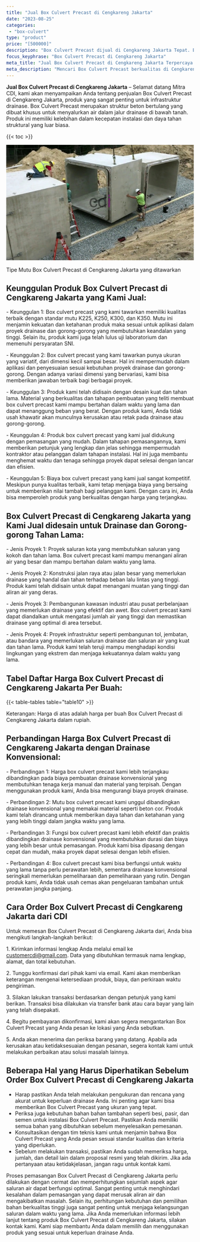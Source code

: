 ```yaml
---
title: "Jual Box Culvert Precast di Cengkareng Jakarta"
date: "2023-08-25"
categories:
 - "box-culvert"
type: "product"
price: "[500000]"
description: "Box Culvert Precast dijual di Cengkareng Jakarta Tepat. Box Culvert Precast unggulan untuk kebutuhan konstruksi dengan performa optimal. Segera dapatkan informasi detail."
focus_keyphrase: "Box Culvert Precast di Cengkareng Jakarta"
meta_title: "Jual Box Culvert Precast di Cengkareng Jakarta Terpercaya - CDI"
meta_description: "Mencari Box Culvert Precast berkualitas di Cengkareng Jakarta? Kami adalah solusi tepat dengan penawaran kompetitif. Dapatkan informasi sekarang."
---
```


**Jual Box Culvert Precast di Cengkareng Jakarta** – Selamat datang Mitra CDI, kami akan menyampaikan Anda tentang penjualan Box Culvert Precast di Cengkareng Jakarta, produk yang sangat penting untuk infrastruktur drainase. Box Culvert Precast merupakan struktur beton bertulang yang dibuat khusus untuk menyalurkan air dalam jalur drainase di bawah tanah. Produk ini memiliki kelebihan dalam kecepatan instalasi dan daya tahan struktural yang luar biasa.

{{< toc >}}

![Jual Box Culvert Precast di Cengkareng Jakarta](/images/box-culvert/box-culvert-18.jpg)

Tipe Mutu Box Culvert Precast di Cengkareng Jakarta yang ditawarkan 

## Keunggulan Produk Box Culvert Precast di Cengkareng Jakarta yang Kami Jual:

\- Keunggulan 1: Box culvert precast yang kami tawarkan memiliki kualitas terbaik dengan standar mutu K225, K250, K300, dan K350. Mutu ini menjamin kekuatan dan ketahanan produk maka sesuai untuk aplikasi dalam proyek drainase dan gorong-gorong yang membutuhkan keandalan yang tinggi. Selain itu, produk kami juga telah lulus uji laboratorium dan memenuhi persyaratan SNI.

\- Keunggulan 2: Box culvert precast yang kami tawarkan punya ukuran yang variatif, dari dimensi kecil sampai besar. Hal ini mempermudah dalam aplikasi dan penyesuaian sesuai kebutuhan proyek drainase dan gorong-gorong. Dengan adanya variasi dimensi yang bervariasi, kami bisa memberikan jawaban terbaik bagi berbagai proyek.

\- Keunggulan 3: Produk kami telah didisain dengan desain kuat dan tahan lama. Material yang berkualitas dan tahapan pembuatan yang teliti membuat box culvert precast kami mampu bertahan dalam waktu yang lama dan dapat menanggung beban yang berat. Dengan produk kami, Anda tidak usah khawatir akan munculnya kerusakan atau retak pada drainase atau gorong-gorong.

\- Keunggulan 4: Produk box culvert precast yang kami jual didukung dengan pemasangan yang mudah. Dalam tahapan pemasangannya, kami memberikan petunjuk yang lengkap dan jelas sehingga mempermudah kontraktor atau pelanggan dalam tahapan instalasi. Hal ini juga membantu menghemat waktu dan tenaga sehingga proyek dapat selesai dengan lancar dan efisien.

\- Keunggulan 5: Biaya box culvert precast yang kami jual sangat kompetitif. Meskipun punya kualitas terbaik, kami tetap menjaga biaya yang bersaing untuk memberikan nilai tambah bagi pelanggan kami. Dengan cara ini, Anda bisa memperoleh produk yang berkualitas dengan harga yang terjangkau.

## Box Culvert Precast di Cengkareng Jakarta yang Kami Jual didesain untuk Drainase dan Gorong-gorong Tahan Lama:

\- Jenis Proyek 1: Proyek saluran kota yang membutuhkan saluran yang kokoh dan tahan lama. Box culvert precast kami mampu menangani aliran air yang besar dan mampu bertahan dalam waktu yang lama.

\- Jenis Proyek 2: Konstruksi jalan raya atau jalan besar yang memerlukan drainase yang handal dan tahan terhadap beban lalu lintas yang tinggi. Produk kami telah didisain untuk dapat menangani muatan yang tinggi dan aliran air yang deras.

\- Jenis Proyek 3: Pembangunan kawasan industri atau pusat perbelanjaan yang memerlukan drainase yang efektif dan awet. Box culvert precast kami dapat diandalkan untuk mengatasi jumlah air yang tinggi dan memastikan drainase yang optimal di area tersebut.

\- Jenis Proyek 4: Proyek infrastruktur seperti pembangunan tol, jembatan, atau bandara yang memerlukan saluran drainase dan saluran air yang kuat dan tahan lama. Produk kami telah teruji mampu menghadapi kondisi lingkungan yang ekstrem dan menjaga kekuatannya dalam waktu yang lama.

## Tabel Daftar Harga Box Culvert Precast di Cengkareng Jakarta Per Buah:

{{< table-tables table="table10" >}}

Keterangan: Harga di atas adalah harga per buah Box Culvert Precast di Cengkareng Jakarta dalam rupiah.

## Perbandingan Harga Box Culvert Precast di Cengkareng Jakarta dengan Drainase Konvensional:

\- Perbandingan 1: Harga box culvert precast kami lebih terjangkau dibandingkan pada biaya pembuatan drainase konvensional yang membutuhkan tenaga kerja manual dan material yang terpisah. Dengan menggunakan produk kami, Anda bisa mengurangi biaya proyek drainase.

\- Perbandingan 2: Mutu box culvert precast kami unggul dibandingkan drainase konvensional yang memakai material seperti beton cor. Produk kami telah dirancang untuk memberikan daya tahan dan ketahanan yang yang lebih tinggi dalam jangka waktu yang lama.

\- Perbandingan 3: Fungsi box culvert precast kami lebih efektif dan praktis dibandingkan drainase konvensional yang membutuhkan durasi dan biaya yang lebih besar untuk pemasangan. Produk kami bisa dipasang dengan cepat dan mudah, maka proyek dapat selesai dengan lebih efisien.

\- Perbandingan 4: Box culvert precast kami bisa berfungsi untuk waktu yang lama tanpa perlu perawatan lebih, sementara drainase konvensional seringkali memerlukan pemeliharaan dan pemeliharaan yang rutin. Dengan produk kami, Anda tidak usah cemas akan pengeluaran tambahan untuk perawatan jangka panjang.

## Cara Order Box Culvert Precast di Cengkareng Jakarta dari CDI

Untuk memesan Box Culvert Precast di Cengkareng Jakarta dari, Anda bisa mengikuti langkah-langkah berikut:

1\.  Kirimkan informasi lengkap Anda melalui email ke customercdi@gmail.com. Data yang dibutuhkan termasuk nama lengkap, alamat, dan total kebutuhan.

2\.  Tunggu konfirmasi dari pihak kami via email. Kami akan memberikan keterangan mengenai ketersediaan produk, biaya, dan perkiraan waktu pengiriman.

3\.  Silakan lakukan transaksi berdasarkan dengan petunjuk yang kami berikan. Transaksi bisa dilakukan via transfer bank atau cara bayar yang lain yang telah disepakati.

4\.  Begitu pembayaran dikonfirmasi, kami akan segera mengantarkan Box Culvert Precast yang Anda pesan ke lokasi yang Anda sebutkan.

5\.  Anda akan menerima dan periksa barang yang datang. Apabila ada kerusakan atau ketidaksesuaian dengan pesanan, segera kontak kami untuk melakukan perbaikan atau solusi masalah lainnya.

## Beberapa Hal yang Harus Diperhatikan Sebelum Order Box Culvert Precast di Cengkareng Jakarta

*   Harap pastikan Anda telah melakukan pengukuran dan rencana yang akurat untuk keperluan drainase Anda. Ini penting agar kami bisa memberikan Box Culvert Precast yang ukuran yang tepat.
*   Periksa juga kebutuhan bahan bahan tambahan seperti besi, pasir, dan semen untuk instalasi Box Culvert Precast. Pastikan Anda memiliki semua bahan yang dibutuhkan sebelum menyelesaikan pemesanan.
*   Konsultasikan dengan tim teknis kami untuk menjamin bahwa Box Culvert Precast yang Anda pesan sesuai standar kualitas dan kriteria yang diperlukan.
*   Sebelum melakukan transaksi, pastikan Anda sudah memeriksa harga, jumlah, dan detail lain dalam proposal resmi yang telah dikirim. Jika ada pertanyaan atau ketidakjelasan, jangan ragu untuk kontak kami.

Proses pemasangan Box Culvert Precast di Cengkareng Jakarta perlu dilakukan dengan cermat dan memperhitungkan sejumlah aspek agar saluran air dapat berfungsi optimal. Sangat penting untuk menghindari kesalahan dalam pemasangan yang dapat merusak aliran air dan mengakibatkan masalah. Selain itu, perhitungan kebutuhan dan pemilihan bahan berkualitas tinggi juga sangat penting untuk menjaga kelangsungan saluran dalam waktu yang lama. Jika Anda memerlukan informasi lebih lanjut tentang produk Box Culvert Precast di Cengkareng Jakarta, silakan kontak kami. Kami siap membantu Anda dalam memilih dan menggunakan produk yang sesuai untuk keperluan drainase Anda.